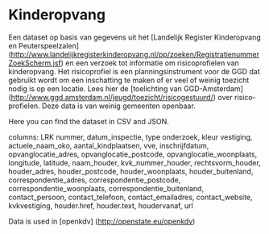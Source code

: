 # Kinderopvang

Een dataset op basis van gegevens uit het [Landelijk Register Kinderopvang en Peuterspeelzalen] (http://www.landelijkregisterkinderopvang.nl/pp/zoeken/RegistratienummerZoekScherm.jsf) en een verzoek tot informatie om risicoprofielen van kinderopvang. Het risicoprofiel is een planningsinstrument voor de GGD dat gebruikt wordt om een inschatting te maken of er veel of weinig toezicht nodig is op een locatie. Lees hier de [toelichting van GGD-Amsterdam] (http://www.ggd.amsterdam.nl/jeugd/toezicht/risicogestuurd/) over risico-profielen. Deze data is van weinig gemeenten openbaar.

Here you can find the dataset in CSV and JSON.

columns: LRK nummer, datum_inspectie,	type onderzoek,	kleur vestiging,	actuele_naam_oko,	aantal_kindplaatsen,	vve,	inschrijfdatum, opvanglocatie_adres,	opvanglocatie_postcode,	opvanglocatie_woonplaats,	longitude,	latitude,	naam_houder,	kvk_nummer_houder,	rechtsvorm_houder,	houder_adres,	houder_postcode,	houder_woonplaats,	houder_buitenland,	correspondentie_adres,	correspondentie_postcode,	correspondentie_woonplaats,	correspondentie_buitenland,	contact_persoon,	contact_telefoon,	contact_emailadres,	contact_website,	kvkvestiging,	houder.href,	houder.text,	houdervanaf,	url

Data is used in [openkdv] (http://openstate.eu/openkdv)
